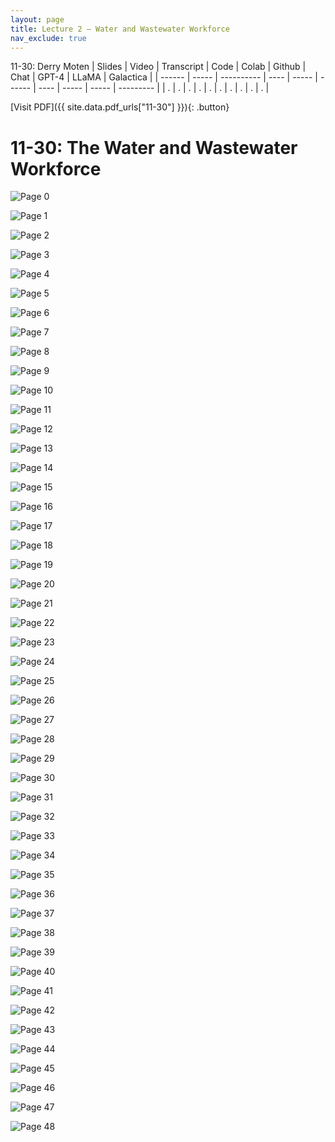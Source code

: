 ```yaml
---
layout: page
title: Lecture 2 – Water and Wastewater Workforce
nav_exclude: true
---
```

11-30: Derry Moten
| Slides | Video | Transcript | Code | Colab | Github | Chat | GPT-4 | LLaMA | Galactica |
| ------ | ----- | ---------- | ---- | ----- | ------ | ---- | ----- | ----- | --------- |
| .      | .     | .          | .    | .     | .      | .    | .     | .     | .          |

[Visit PDF]({{ site.data.pdf_urls["11-30"] }}){: .button}





# 11-30: The Water and Wastewater Workforce

![Page 0]( /CivEng112/assets/slides/11-30/11-30_Lecture.pdf-page0.png )

![Page 1]( /CivEng112/assets/slides/11-30/11-30_Lecture.pdf-page1.png )

![Page 2]( /CivEng112/assets/slides/11-30/11-30_Lecture.pdf-page2.png )

![Page 3]( /CivEng112/assets/slides/11-30/11-30_Lecture.pdf-page3.png )

![Page 4]( /CivEng112/assets/slides/11-30/11-30_Lecture.pdf-page4.png )

![Page 5]( /CivEng112/assets/slides/11-30/11-30_Lecture.pdf-page5.png )

![Page 6]( /CivEng112/assets/slides/11-30/11-30_Lecture.pdf-page6.png )

![Page 7]( /CivEng112/assets/slides/11-30/11-30_Lecture.pdf-page7.png )

![Page 8]( /CivEng112/assets/slides/11-30/11-30_Lecture.pdf-page8.png )

![Page 9]( /CivEng112/assets/slides/11-30/11-30_Lecture.pdf-page9.png )

![Page 10]( /CivEng112/assets/slides/11-30/11-30_Lecture.pdf-page10.png )

![Page 11]( /CivEng112/assets/slides/11-30/11-30_Lecture.pdf-page11.png )

![Page 12]( /CivEng112/assets/slides/11-30/11-30_Lecture.pdf-page12.png )

![Page 13]( /CivEng112/assets/slides/11-30/11-30_Lecture.pdf-page13.png )

![Page 14]( /CivEng112/assets/slides/11-30/11-30_Lecture.pdf-page14.png )

![Page 15]( /CivEng112/assets/slides/11-30/11-30_Lecture.pdf-page15.png )

![Page 16]( /CivEng112/assets/slides/11-30/11-30_Lecture.pdf-page16.png )

![Page 17]( /CivEng112/assets/slides/11-30/11-30_Lecture.pdf-page17.png )

![Page 18]( /CivEng112/assets/slides/11-30/11-30_Lecture.pdf-page18.png )

![Page 19]( /CivEng112/assets/slides/11-30/11-30_Lecture.pdf-page19.png )

![Page 20]( /CivEng112/assets/slides/11-30/11-30_Lecture.pdf-page20.png )

![Page 21]( /CivEng112/assets/slides/11-30/11-30_Lecture.pdf-page21.png )

![Page 22]( /CivEng112/assets/slides/11-30/11-30_Lecture.pdf-page22.png )

![Page 23]( /CivEng112/assets/slides/11-30/11-30_Lecture.pdf-page23.png )

![Page 24]( /CivEng112/assets/slides/11-30/11-30_Lecture.pdf-page24.png )

![Page 25]( /CivEng112/assets/slides/11-30/11-30_Lecture.pdf-page25.png )

![Page 26]( /CivEng112/assets/slides/11-30/11-30_Lecture.pdf-page26.png )

![Page 27]( /CivEng112/assets/slides/11-30/11-30_Lecture.pdf-page27.png )

![Page 28]( /CivEng112/assets/slides/11-30/11-30_Lecture.pdf-page28.png )

![Page 29]( /CivEng112/assets/slides/11-30/11-30_Lecture.pdf-page29.png )

![Page 30]( /CivEng112/assets/slides/11-30/11-30_Lecture.pdf-page30.png )

![Page 31]( /CivEng112/assets/slides/11-30/11-30_Lecture.pdf-page31.png )

![Page 32]( /CivEng112/assets/slides/11-30/11-30_Lecture.pdf-page32.png )

![Page 33]( /CivEng112/assets/slides/11-30/11-30_Lecture.pdf-page33.png )

![Page 34]( /CivEng112/assets/slides/11-30/11-30_Lecture.pdf-page34.png )

![Page 35]( /CivEng112/assets/slides/11-30/11-30_Lecture.pdf-page35.png )

![Page 36]( /CivEng112/assets/slides/11-30/11-30_Lecture.pdf-page36.png )

![Page 37]( /CivEng112/assets/slides/11-30/11-30_Lecture.pdf-page37.png )

![Page 38]( /CivEng112/assets/slides/11-30/11-30_Lecture.pdf-page38.png )

![Page 39]( /CivEng112/assets/slides/11-30/11-30_Lecture.pdf-page39.png )

![Page 40]( /CivEng112/assets/slides/11-30/11-30_Lecture.pdf-page40.png )

![Page 41]( /CivEng112/assets/slides/11-30/11-30_Lecture.pdf-page41.png )

![Page 42]( /CivEng112/assets/slides/11-30/11-30_Lecture.pdf-page42.png )

![Page 43]( /CivEng112/assets/slides/11-30/11-30_Lecture.pdf-page43.png )

![Page 44]( /CivEng112/assets/slides/11-30/11-30_Lecture.pdf-page44.png )

![Page 45]( /CivEng112/assets/slides/11-30/11-30_Lecture.pdf-page45.png )

![Page 46]( /CivEng112/assets/slides/11-30/11-30_Lecture.pdf-page46.png )

![Page 47]( /CivEng112/assets/slides/11-30/11-30_Lecture.pdf-page47.png )

![Page 48]( /CivEng112/assets/slides/11-30/11-30_Lecture.pdf-page48.png )

